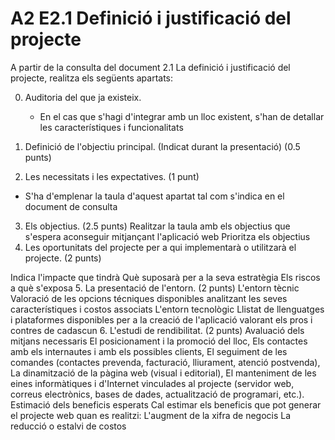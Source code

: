 # A2 E2.1 Definició i justificació del projecte

A partir de la consulta del document 2.1 La definició i justificació del projecte, realitza els següents apartats:

0. Auditoria del que ja existeix.
    - En el cas que s'hagi d'integrar amb un lloc existent, s'han de detallar les característiques i funcionalitats
1. Definició de l'objectiu principal. (Indicat durant la presentació) (0.5 punts)

2. Les necessitats i les expectatives. (1 punt)
 - S'ha d'emplenar la taula d'aquest apartat tal com s'indica en el document de consulta
3. Els objectius. (2.5 punts)
Realitzar la taula amb els objectius que s'espera aconseguir mitjançant l'aplicació web
Prioritza els objectius
4. Les oportunitats del projecte per a qui implementarà o utilitzarà el projecte. (2 punts)

Indica l'impacte que tindrà 
Què suposarà per a la seva estratègia
Els riscos a què s'exposa
5. La presentació de l'entorn. (2 punts)
L'entorn tècnic
Valoració de les opcions técniques disponibles analitzant les seves característiques i costos associats
L'entorn tecnològic
Llistat de llenguatges i plataformes disponibles per a la creació de l'aplicació valorant els pros i contres de cadascun
6. L'estudi de rendibilitat. (2 punts)
Avaluació dels mitjans necessaris
El posicionament i la promoció del lloc,
Els contactes amb els internautes i amb els possibles clients, 
El seguiment de les comandes (contactes prevenda, facturació, lliurament, atenció postvenda), 
La dinamització de la pàgina web (visual i editorial), 
El manteniment de les eines informàtiques i d'Internet vinculades al projecte (servidor web, correus electrònics, bases de dades, actualització de programari, etc.).
Estimació dels beneficis esperats
Cal estimar els beneficis que pot generar el projecte web quan es realitzi: 
L'augment de la xifra de negocis 
La reducció o estalvi de costos